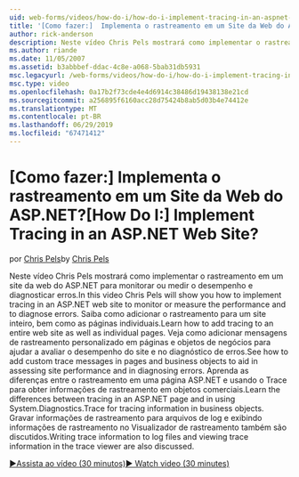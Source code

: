 ```yaml
---
uid: web-forms/videos/how-do-i/how-do-i-implement-tracing-in-an-aspnet-web-site
title: '[Como fazer:]  Implementa o rastreamento em um Site da Web do ASP.NET? | Microsoft Docs'
author: rick-anderson
description: Neste vídeo Chris Pels mostrará como implementar o rastreamento em um site da web do ASP.NET para monitorar ou medir o desempenho e diagnosticar erros.
ms.author: riande
ms.date: 11/05/2007
ms.assetid: b3abbbef-ddac-4c8e-a068-5bab31db5931
msc.legacyurl: /web-forms/videos/how-do-i/how-do-i-implement-tracing-in-an-aspnet-web-site
msc.type: video
ms.openlocfilehash: 0a17b2f73cde4e4d6914c38486d19438138e21cd
ms.sourcegitcommit: a256895f6160acc28d75424b8ab5d03b4e74412e
ms.translationtype: MT
ms.contentlocale: pt-BR
ms.lasthandoff: 06/29/2019
ms.locfileid: "67471412"
---
```

# <a name="how-do-i--implement-tracing-in-an-aspnet-web-site"></a><span data-ttu-id="7f469-104">[Como fazer:]  Implementa o rastreamento em um Site da Web do ASP.NET?</span><span class="sxs-lookup"><span data-stu-id="7f469-104">[How Do I:]  Implement Tracing in an ASP.NET Web Site?</span></span>

<span data-ttu-id="7f469-105">por [Chris Pels](https://twitter.com/chrispels)</span><span class="sxs-lookup"><span data-stu-id="7f469-105">by [Chris Pels](https://twitter.com/chrispels)</span></span>

<span data-ttu-id="7f469-106">Neste vídeo Chris Pels mostrará como implementar o rastreamento em um site da web do ASP.NET para monitorar ou medir o desempenho e diagnosticar erros.</span><span class="sxs-lookup"><span data-stu-id="7f469-106">In this video Chris Pels will show you how to implement tracing in an ASP.NET web site to monitor or measure the performance and to diagnose errors.</span></span> <span data-ttu-id="7f469-107">Saiba como adicionar o rastreamento para um site inteiro, bem como as páginas individuais.</span><span class="sxs-lookup"><span data-stu-id="7f469-107">Learn how to add tracing to an entire web site as well as individual pages.</span></span> <span data-ttu-id="7f469-108">Veja como adicionar mensagens de rastreamento personalizado em páginas e objetos de negócios para ajudar a avaliar o desempenho do site e no diagnóstico de erros.</span><span class="sxs-lookup"><span data-stu-id="7f469-108">See how to add custom trace messages in pages and business objects to aid in assessing site performance and in diagnosing errors.</span></span> <span data-ttu-id="7f469-109">Aprenda as diferenças entre o rastreamento em uma página ASP.NET e usando o Trace para obter informações de rastreamento em objetos comerciais.</span><span class="sxs-lookup"><span data-stu-id="7f469-109">Learn the differences between tracing in an ASP.NET page and in using System.Diagnostics.Trace for tracing information in business objects.</span></span> <span data-ttu-id="7f469-110">Gravar informações de rastreamento para arquivos de log e exibindo informações de rastreamento no Visualizador de rastreamento também são discutidos.</span><span class="sxs-lookup"><span data-stu-id="7f469-110">Writing trace information to log files and viewing trace information in the trace viewer are also discussed.</span></span>

[<span data-ttu-id="7f469-111">&#9654;Assista ao vídeo (30 minutos)</span><span class="sxs-lookup"><span data-stu-id="7f469-111">&#9654; Watch video (30 minutes)</span></span>](https://channel9.msdn.com/Blogs/ASP-NET-Site-Videos/how-do-i-implement-tracing-in-an-aspnet-web-site)
